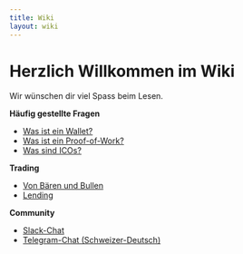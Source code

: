 ```yaml
---
title: Wiki
layout: wiki
---
```


# Herzlich Willkommen im Wiki

Wir wünschen dir viel Spass beim Lesen.

<div class="row">
    <div class="col-sm-12 col-md-4">
        <strong>Häufig gestellte Fragen</strong>
        <ul>
            <li>
                <a href="glossar/wallet/">Was ist ein Wallet?</a>
            </li>
            <li>
                <a href="glossar/proof-of-work/">Was ist ein Proof-of-Work?</a>
            </li>
            <li>
                <a href="faq/was-sind-icos.html">Was sind ICOs?</a>
            </li>
        </ul>
    </div>
    <div class="col-sm-12 col-md-4">
            <strong>Trading</strong>
            <ul>
                <li>
                    <a href="trading/baeren-und-bullen.html">Von Bären und Bullen</a>
                </li>
                <li>
                    <a href="trading/lending.html">Lending</a>
                </li>
            </ul>
        </div>
    <div class="col-sm-12 col-md-4">
        <strong>Community</strong>
        <ul>
            <li>
                <a href="https://slack.coinium.ch">Slack-Chat</a>
            </li>
            <li>
                <a href="https://t.me/coinium_ch">Telegram-Chat (Schweizer-Deutsch)</a>
            </li>
        </ul>
    </div>
</div>